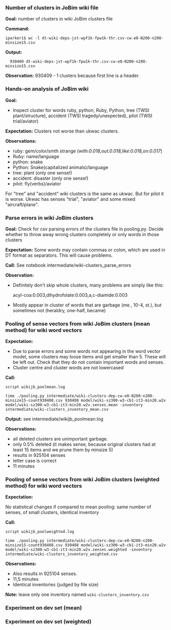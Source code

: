 ### Number of clusters in JoBim wiki file
**Goal:** number of clusters in wiki JoBim clusters file 

**Command:**

```
iparker1$ wc -l dt-wiki-deps-jst-wpf1k-fpw1k-thr.csv-cw-e0-N200-n200-minsize15.csv
```

**Output:**

```
  930409 dt-wiki-deps-jst-wpf1k-fpw1k-thr.csv-cw-e0-N200-n200-minsize15.csv
```

**Observation:** 930409 - 1 clusters because first line is a header.

### Hands-on analysis of JoBim wiki
**Goal:**

* Inspect cluster for words ruby, python, Ruby, Python, tree (TWSI plant/structure), accident (TWSI tragedy/unexpected), pilot (TWSI trial/aviator)

**Expectation:**
Clusters not worse than ukwac clusters.

**Observations:**

* ruby: gem/color/smth strange (*with:0.018,out:0.018,like:0.018,on:0.017*)
* Ruby: name/language
* python: snake
* Python: Snake(capitalized animals)/language
* tree: plant (only one sense!)
* accident: disaster (only one sense!)
* pilot: fly(verbs)/aviator

For "tree" and "accident" wiki clusters is the same as ukwac. But for pilot it is worse. Ukwac has senses "trial", "aviator" and some mixed "aircraft/plane".


### Parse errors in wiki JoBim clusters 
**Goal:** Check for csv parsing errors of the clusters file in pooling.py. Decide whether to throw away wrong clusters completely or only words in those clusters

**Expectation:** Some words may contain commas or colon, which are used in DT format as separators. This will cause problems.

**Call:** See notebook intermediate/wiki-clusters_parse_errors

**Observation:**

* Definitely don't skip whole clusters, many problems are simply like this: 
 
	acyl-coa:0.003,dihydrofolate:0.003,a,c-diamide:0.003
	
* Mostly appear in cluster of words that are garbage (me., 10-4, st.), but sometimes not (heraldry, one-half, became)

### Pooling of sense vectors from wiki JoBim clusters (mean method) for wiki word vectors
**Expectation:** 

* Due to parse errors and some words not appearing in the word vector model, some clusters may loose items and get smaller than 5. These will be left out. Check that they do not contain important words and senses. 
* Cluster centre and cluster words are not lowercased

**Call:**

```
script wikijb_poolmean.log

time ./pooling.py intermediate/wiki-clusters-dep-cw-e0-N200-n200-minsize15-count930408.csv 930408 model/wiki-sz300-w3-cb1-it3-min20.w2v model/wiki-sz300-w3-cb1-it3-min20.w2v.senses.mean -inventory intermediate/wiki-clusters_inventory_mean.csv
```

**Output:** see intermediate/wikijb_poolmean.log

**Observations:**

* all deleted clusters are unimportant garbage.
* only 0.5% deleted (it makes sense, because original clusters had at least 15 items and we prune them by minsize 5)
* results in 925104 senses
* letter case is correct
* 11 minutes

### Pooling of sense vectors from wiki JoBim clusters (weighted method) for wiki word vectors
**Expectation:** 

No statistical changes if compared to mean pooling: same number of senses, of small clusters, identical inventory

**Call:**

```
script wikijb_poolweighted.log

time ./pooling.py intermediate/wiki-clusters-dep-cw-e0-N200-n200-minsize15-count930408.csv 930408 model/wiki-sz300-w3-cb1-it3-min20.w2v model/wiki-sz300-w3-cb1-it3-min20.w2v.senses.weighted -inventory intermediate/wiki-clusters_inventory_weighted.csv
```

**Observations:**

* Also results in 925104 senses.
* 11,5 minutes
* Identical inventories (judged by file size)

**Note:** leave only one inventory named ```wiki-clusters_inventory.csv```


### Experiment on dev set (mean)
### Experiment on dev set (weighted)